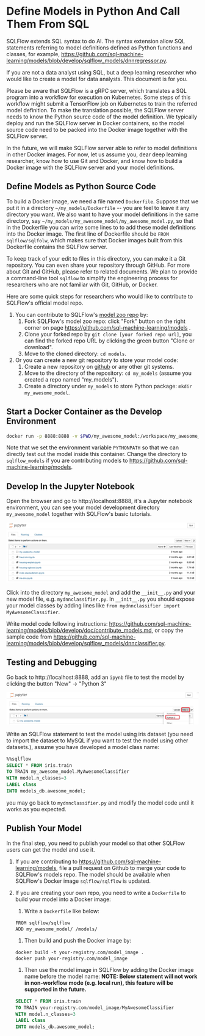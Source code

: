 # Define Models in Python And Call Them From SQL

SQLFlow extends SQL syntax to do AI.  The syntax extension allow SQL statements referring to model definitions defined as Python functions and classes, for example, https://github.com/sql-machine-learning/models/blob/develop/sqlflow_models/dnnregressor.py.

If you are not a data analyst using SQL, but a deep learning researcher who would like to create a model for data analysts.  This document is for you.

Please be aware that SQLFlow is a gRPC server, which translates a SQL program into a workflow for execution on Kubernetes.  Some steps of this workflow might submit a TensorFlow job on Kubernetes to train the referred model definition.  To make the translation possible, the SQLFlow server needs to know the Python source code of the model definition.  We typically deploy and run the SQLFlow server in Docker containers, so the model source code need to be packed into the Docker image together with the SQLFlow server.

In the future, we will make SQLFlow server able to refer to model definitions in other Docker images.  For now, let us assume you, dear deep learning researcher, know how to use Git and Docker, and know how to build a Docker image with the SQLFlow server and your model definitions.

## Define Models as Python Source Code

To build a Docker image, we need a file named `Dockerfile`.  Suppose that we put it in a directory `~/my_models/Dockerfile` -- you are feel to leave it any directory you want.  We also want to have your model definitions in the same directory, say `~/my_models/my_awesome_model/my_awesome_model.py`, so that in the Dockerfile you can write some lines to to add these model definitions into the Docker image.  The first line of Dockerfile should be `FROM sqlflow/sqlfolw`, which makes sure that Docker images built from this Dockerfile contains the SQLFlow server.

To keep track of your edit to files in this directory, you can make it a Git repository.  You can even share your repository through GitHub.  For more about Git and GitHub, please refer to related documents.  We plan to provide a command-line tool `sqlflow` to simplify the engineering process for researchers who are not familiar with Git, GitHub, or Docker. 

Here are some quick steps for researchers who would like to contribute to SQLFlow's official model repo.

1. You can contribute to SQLFlow's [model zoo repo](https://github.com/sql-machine-learning/models) by:
    1. Fork SQLFlow's model zoo repo: click "Fork" button on the right corner on page https://github.com/sql-machine-learning/models .
    1. Clone your forked repo by `git clone [your forked repo url]`, you can find the forked repo URL by clicking the green button "Clone or download".
    1. Move to the cloned directory: `cd models`.
1. Or you can create a new git repository to store your model code:
    1. Create a new repository on [github](https://github.com) or any other git systems.
    1. Move to the directory of the repository: `cd my_models` (assume you created a repo named "my_models").
    1. Create a directory under `my_models` to store Python package: `mkdir my_awesome_model`.
    
## Start a Docker Container as the Develop Environment

```bash
docker run -p 8888:8888 -v $PWD/my_awesome_model:/workspace/my_awesome_model  sqlflow/sqlflow bash -c 'export PYTHONPATH=/workspace:$PYTHONPATH; bash /start.sh'
```

Note that we set the environment variable `PYTHONPATH` so that we can directly test out the model inside this container. Change the directory to `sqlflow_models` if you are contributing models to https://github.com/sql-machine-learning/models.

## Develop In the Jupyter Notebook

Open the browser and go to http://localhost:8888, it's a Jupyter notebook environment, you can see your model development directory `my_awesome_model` together with SQLFlow's basic tutorials.

![](figures/jupyter_develop.jpg)

Click into the directory `my_awesome_model` and add the `__init__.py` and your new model file, e.g. `mydnnclassifier.py`. In `__init__.py` you should expose your model classes by adding lines like `from mydnnclassifier import MyAwesomeClassifier`.

Write model code following instructions: https://github.com/sql-machine-learning/models/blob/develop/doc/contribute_models.md, or copy the sample code from https://github.com/sql-machine-learning/models/blob/develop/sqlflow_models/dnnclassifier.py.

## Testing and Debugging

Go back to http://localhost:8888, add an `ipynb` file to test the model by clicking the button "New" -> "Python 3"

![](figures/jupyter_create_ipynb.jpg)

Write an SQLFlow statement to test the model using iris dataset (you need to import the dataset to MySQL if you want to test the model using other datasets.), assume you have developed a model class name:

```sql
%%sqlflow
SELECT * FROM iris.train
TO TRAIN my_awesome_model.MyAwesomeClassifier
WITH model.n_classes=3
LABEL class
INTO models_db.awesome_model;
```

you may go back to `mydnnclassifier.py` and modify the model code until it works as you expected.

## Publish Your Model

In the final step, you need to publish your model so that other SQLFlow users can get the model and use it.

1. If you are contributing to https://github.com/sql-machine-learning/models, file a pull request on Github to merge your code to SQLFlow's models repo. The model should be available when SQLFlow's Docker image `sqlflow/sqlflow` is updated.
1. If you are creating your own repo, you need to write a `Dockerfile` to build your model into a Docker image:
    1. Write a `Dockerfile` like below:
    ```docker
    FROM sqlflow/sqlflow
    ADD my_awesome_model/ /models/
    ```
    1. Then build and push the Docker image by:
    ```
    docker build -t your-registry.com/model_image .
    docker push your-registry.com/model_image
    ```
    1. Then use the model image in SQLFlow by adding the Docker image name before the model name:
    **NOTE: Below statement will not work in non-workflow mode (e.g. local run), this feature will be supported in the future.**

    ```sql
    SELECT * FROM iris.train
    TO TRAIN your-registry.com/model_image/MyAwesomeClassifier
    WITH model.n_classes=3
    LABEL class
    INTO models_db.awesome_model;
    ```

